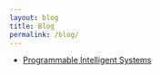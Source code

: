 ```yaml
---
layout: blog
title: Blog
permalink: /blog/
---
```


 - [Programmable Intelligent Systems](/blog/2024-11-25-programmable-llms)
